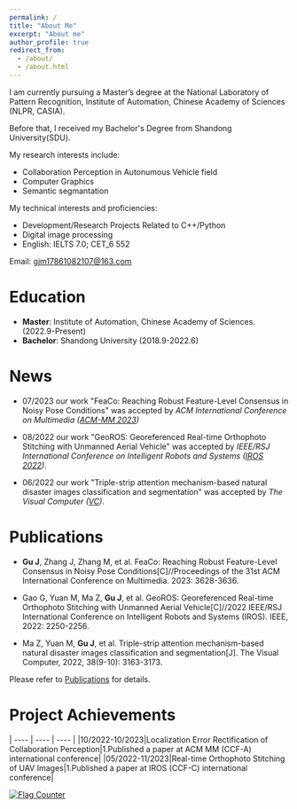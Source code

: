 ```yaml
---
permalink: /
title: "About Me"
excerpt: "About me"
author_profile: true
redirect_from: 
  - /about/
  - /about.html
---
```


I am currently pursuing a Master’s degree at the National Laboratory of Pattern Recognition, Institute of Automation, Chinese Academy of Sciences (NLPR, CASIA).

Before that, I received my Bachelor's Degree from Shandong University(SDU).

My research interests include:
- Collaboration Perception in Autonumous Vehicle field
- Computer Graphics
- Semantic segmantation

My technical interests and proficiencies: 
- Development/Research Projects Related to C++/Python
- Digital image processing
- English: IELTS 7.0; CET_6 552

Email: [gjm17861082107@163.com](mailto:gjm17861082107@163.com)

# Education

- **Master**: Institute of Automation, Chinese Academy of Sciences. (2022.9-Present)
- **Bachelor**: Shandong University (2018.9-2022.6)

# News

- 07/2023 our work "FeaCo: Reaching Robust Feature-Level Consensus in Noisy Pose Conditions" was accepted by *ACM International Conference on Multimedia ([ACM-MM 2023](https://www.acmmm2023.org/))*

- 08/2022 our work "GeoROS: Georeferenced Real-time Orthophoto Stitching with Unmanned Aerial Vehicle" was accepted by *IEEE/RSJ International Conference on Intelligent Robots and Systems ([IROS 2022](https://ieeexplore.ieee.org/abstract/document/9981560))*.

- 06/2022 our work "Triple-strip attention mechanism-based natural disaster images classification and segmentation" was accepted by *The Visual Computer ([VC](https://link.springer.com/article/10.1007/s00371-022-02535-w))*.

# Publications

- **Gu J**, Zhang J, Zhang M, et al. FeaCo: Reaching Robust Feature-Level Consensus in Noisy Pose Conditions[C]//Proceedings of the 31st ACM International Conference on Multimedia. 2023: 3628-3636.

- Gao G, Yuan M, Ma Z, **Gu J**, et al. GeoROS: Georeferenced Real-time Orthophoto Stitching with Unmanned Aerial Vehicle[C]//2022 IEEE/RSJ International Conference on Intelligent Robots and Systems (IROS). IEEE, 2022: 2250-2256.

- Ma Z, Yuan M, **Gu J**, et al. Triple-strip attention mechanism-based natural disaster images classification and segmentation[J]. The Visual Computer, 2022, 38(9-10): 3163-3173.

Please refer to [Publications](/publications/) for details.

# Project Achievements

|  ----  | ----  | ----  |
|10/2022-10/2023|Localization Error Rectification of Collaboration Perception|1.Published a paper at ACM MM (CCF-A) international conference|
|05/2022-11/2023|Real-time Orthophoto Stitching of UAV Images|1.Published a paper at IROS (CCF-C) international conference|

<!-- # Awards

|Date|Award|
|  ----  | ----  |
|06/2023|Merit Student, University of Chinese Academy of Sciences|
|06/2023|Outstanding Student Cadre, University of Chinese Academy of Sciences|
|05/2023|Excellent Communist Youth League Cadre, University of Chinese Academy of Sciences|
|06/2022|Outstanding Graduate, Shandong University|
|12/2021|First-Class Academic Scholarship, First-Class Special Scholarship(Research Innovation), Merit Student, Shandong University|
|12/2020|First-Class Academic Scholarship, First-Class Special Scholarship(Research Innovation), Merit Student, Shandong University|
|12/2019|First-Class Academic Scholarship, First-Class Special Scholarship(Research Innovation), Merit Student, Shandong University| -->



<a href="https://info.flagcounter.com/ew9G"><img src="https://s11.flagcounter.com/count2/ew9G/bg_FFFFFF/txt_000000/border_CCCCCC/columns_3/maxflags_12/viewers_0/labels_1/pageviews_0/flags_0/percent_1/" alt="Flag Counter" border="0"></a>
